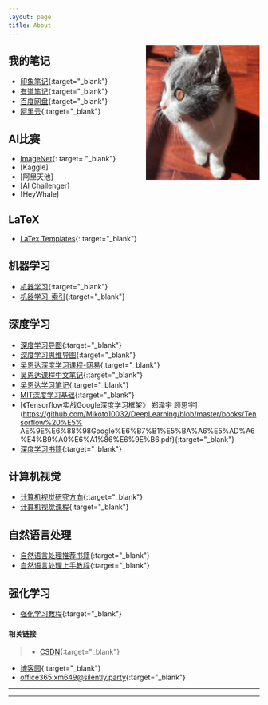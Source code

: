 ```yaml
---
layout: page
title: About
---
```


<a><img src="/res/icon.jpeg" width="228" height="270" align="right"></a>

## <a ><b> 我的笔记 </b></a>
 - [印象笔记](https://app.yinxiang.com/Home.action?login=true#ses=4&sh=2&sds=2&){:target="_blank"}
 - [有道笔记](https://note.youdao.com/web/#/file/recent/note/){:target="_blank"}
 - [百度网盘](https://pan.baidu.com/disk/home#/all?path=%2F&vmode=list?){:target="_blank"}
 -  [阿里云](https://dc.console.aliyun.com/next/index?spm=5176.12818093.my.ddomain.488716d06WVBPq#/domain/list/all-domain){:target="_blank"}


## <a ><b> AI比赛 </b></a>
- [ImageNet](){: target= "_blank"}
- [Kaggle]
- [阿里天池]
- [AI Challenger]
- [HeyWhale]



## <a ><b> LaTeX </b></a>
- [LaTex Templates](http://www.latextemplates.com/){: target="_blank"}


## <a ><b> 机器学习</b></a>
- [机器学习](http://www.tensorinfinity.com/paper_18.html){:target="_blank"}
- [机器学习-索引](https://github.com/Mikoto10032/DeepLearning#Python%E5%8F%AF%E8%A7%86%E5%8C%96){:target="_blank"}


## <a ><b> 深度学习</b></a>
- [深度学习导图](http://www.tensorinfinity.com/paper_158.html){:target="_blank"}
- [深度学习思维导图](https://github.com/dformoso/deeplearning-mindmap){:target="_blank"}
- [吴恩达深度学习课程-网易](https://mooc.study.163.com/university/deeplearning_ai#/c){:target="_blank"}
- [吴恩达课程中文笔记](https://kivy-cn.github.io/Stanford-CS-229-CN/#/){:target="_blank"}
- [吴恩达学习笔记](http://www.ai-start.com/dl2017/){:target="_blank"}
- [MIT深度学习基础](https://deeplearning.mit.edu/){:target="_blank"}
- [《Tensorflow实战Google深度学习框架》 郑泽宇 顾思宇](https://github.com/Mikoto10032/DeepLearning/blob/master/books/Tensorflow%20%E5% AE%9E%E6%88%98Google%E6%B7%B1%E5%BA%A6%E5%AD%A6%E4%B9%A0%E6%A1%86%E6%9E%B6.pdf){:target="_blank"}
- [深度学习书籍](https://github.com/exacity/deeplearningbook-chinese){:target="_blank"}

## <a ><b> 计算机视觉</b></a>
- [计算机视觉研究方向](https://mp.weixin.qq.com/s/WNkzfvYtEO5zJoe_-yAPow){:target="_blank"}
- [计算机视觉课程](https://zhuanlan.zhihu.com/p/21930884){:target="_blank"}



## <a ><b> 自然语言处理</b></a>
- [自然语言处理推荐书籍](https://zhuanlan.zhihu.com/p/58874484){:target="_blank"}
- [自然语言处理上手教程](https://github.com/FudanNLP/nlp-beginner){:target="_blank"}


## <a ><b> 强化学习</b></a>
- [强化学习教程](http://web.stanford.edu/class/cs234/index.html){:target="_blank"}



#### <a ><b> 相关链接 </b></a>
> - [CSDN](http://blog.csdn.net/wgj13718925364){:target="_blank"}
 - [博客园](http://www.cnblogs.com/wangguangjie/){:target="_blank"}
 - [office365:xm649@silently.party](https://www.office.com/1/?auth=2&home=1&from=ShellLogo){:target="_blank"}

  -----------------
  --------------------






